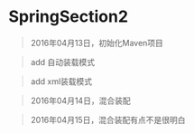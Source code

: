 # SpringSection2

> 2016年04月13日，初始化Maven项目

> add 自动装载模式

> add xml装载模式

> 2016年04月14日，混合装配

> 2016年04月15日，混合装配有点不是很明白
